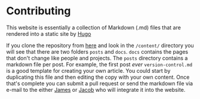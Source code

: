 # Contributing

This website is essentially a collection of Markdown (.md) files that are rendered into a static site by [Hugo](https://gohugo.io)

If you clone the repository from [here](https://github.com/jamesb93/creative-coding-hackspace) and look in the `/content/` directory you will see that there are two folders `posts` and `docs`. `docs` contains the pages that don't change like people and projects. The `posts` directory contains a markdown file per post. For example, the first post _ever_ `version-control.md` is a good template for creating your own article. You could start by duplicating this file and then editing the copy with your own content. Once that's complete you can submit a pull request or send the markdown file via e-mail to the either [James](mailto:james.b@posteo.me) or [Jacob](mailto:jacob.hart@gmail.com) who will integrate it into the website.